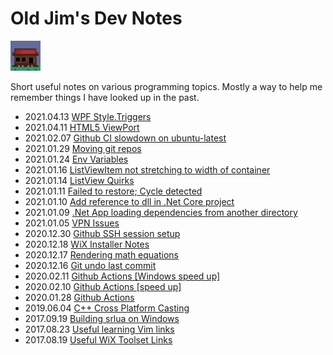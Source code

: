 # Old Jim's Dev Notes

[![](images/general_store48.png)](index.html)

Short useful notes on various programming topics. Mostly a way to help me remember things I have looked up in the past.

- 2021.04.13 [WPF Style.Triggers](.\notes\notes_2021.04.13.html)
- 2021.04.11 [HTML5 ViewPort](.\notes\notes_2021.04.11.html)
- 2021.02.07 [Github CI slowdown on ubuntu-latest](.\notes\notes_2021.02.07.html)
- 2021.01.29 [Moving git repos](.\notes\notes_2021.01.29.html)
- 2021.01.24 [Env Variables](.\notes\notes_2021.01.24.html)
- 2021.01.16 [ListViewItem not stretching to width of container](.\notes\notes_2021.01.16.html)
- 2021.01.14 [ListView Quirks](.\notes\notes_2021.01.14.html)
- 2021.01.11 [Failed to restore; Cycle detected](.\notes\notes_2021.01.11.html)
- 2021.01.10 [Add reference to dll in .Net Core project](.\notes\notes_2021.01.10.html)
- 2021.01.09 [.Net App loading dependencies from another directory](.\notes\notes_2021.01.09.html)
- 2021.01.05 [VPN Issues](.\notes\notes_2021.01.05.html)
- 2020.12.30 [Github SSH session setup](.\notes\notes_2020.12.30.html)
- 2020.12.18 [WiX Installer Notes](.\notes\notes_2020.12.18.html)
- 2020.12.17 [Rendering math equations](.\notes\notes_2020.12.17.html)
- 2020.12.16 [Git undo last commit](.\notes\notes_2020.12.16.html)
- 2020.02.11 [Github Actions \[Windows speed up\]](.\notes\notes_2020.02.11.html)
- 2020.02.10 [Github Actions \[speed up\]](.\notes\notes_2020.02.10.html)
- 2020.01.28 [Github Actions](.\notes\notes_2020.01.28.html)
- 2019.06.04 [C++ Cross Platform Casting](.\notes\notes_2019.06.04.html)
- 2017.09.19 [Building srlua on Windows](.\notes\notes_2017.09.19.html)
- 2017.08.23 [Useful learning Vim links](.\notes\notes_2017.08.23.html)
- 2017.08.19 [Useful WiX Toolset Links](.\notes\notes_2017.08.19.html)

